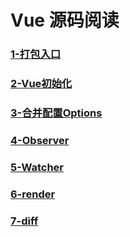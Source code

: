 # Vue 源码阅读

### [1-打包入口](https://github.com/Luoyuda/readVue/tree/main/1-%E6%89%93%E5%8C%85%E7%9B%B8%E5%85%B3)

### [2-Vue初始化](https://github.com/Luoyuda/readVue/tree/main/2-Vue%E5%88%9D%E5%A7%8B%E5%8C%96)

### [3-合并配置Options](https://github.com/Luoyuda/readVue/tree/main/3-%E5%90%88%E5%B9%B6%E9%85%8D%E7%BD%AEoptions)

### [4-Observer](https://github.com/Luoyuda/readVue/tree/main/4-Observer)

### [5-Watcher](https://github.com/Luoyuda/readVue/tree/main/5-Watcher)

### [6-render](https://github.com/Luoyuda/readVue/tree/main/6-render)

### [7-diff](https://github.com/Luoyuda/readVue/tree/main/7-diff)
